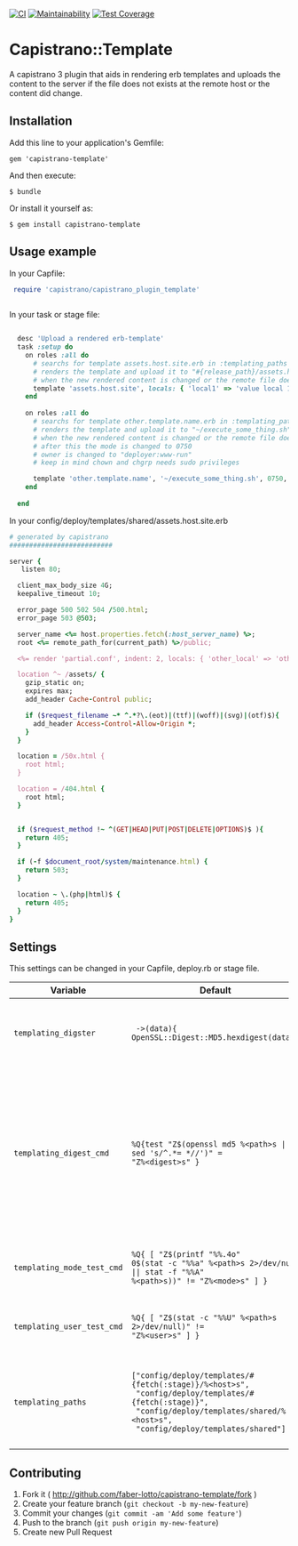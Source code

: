 [![CI](https://github.com/jbox-web/capistrano-template/actions/workflows/ci.yml/badge.svg)](https://github.com/jbox-web/capistrano-template/actions/workflows/ci.yml)
[![Maintainability](https://api.codeclimate.com/v1/badges/271160c6d549c0aae8c2/maintainability)](https://codeclimate.com/github/jbox-web/capistrano-template/maintainability)
[![Test Coverage](https://api.codeclimate.com/v1/badges/271160c6d549c0aae8c2/test_coverage)](https://codeclimate.com/github/jbox-web/capistrano-template/test_coverage)

# Capistrano::Template 

A capistrano 3 plugin that aids in rendering erb templates and
uploads the content to the server if the file does not exists at
the remote host or the content did change. 

## Installation

Add this line to your application's Gemfile:

    gem 'capistrano-template'

And then execute:

    $ bundle

Or install it yourself as:

    $ gem install capistrano-template

## Usage example

In your Capfile:

```ruby
 require 'capistrano/capistrano_plugin_template'
 
 ```
 
 In your task or stage file:
 
 ```ruby
 
   desc 'Upload a rendered erb-template'
   task :setup do     
     on roles :all do
       # searchs for template assets.host.site.erb in :templating_paths
       # renders the template and upload it to "#{release_path}/assets.host.site" on all hosts
       # when the new rendered content is changed or the remote file does not exists
       template 'assets.host.site', locals: { 'local1' => 'value local 1'}
     end
     
     on roles :all do      
       # searchs for template other.template.name.erb in :templating_paths
       # renders the template and upload it to "~/execute_some_thing.sh" on all hosts
       # when the new rendered content is changed or the remote file does not exists
       # after this the mode is changed to 0750
       # owner is changed to "deployer:www-run"
       # keep in mind chown and chgrp needs sudo privileges

       template 'other.template.name', '~/execute_some_thing.sh', 0750, 'deployer', 'www-run' ,locals: { 'local1' => 'value local 1'}
     end
          
   end
 
 ```
 
 In your config/deploy/templates/shared/assets.host.site.erb
 
 ```ruby
 # generated by capistrano
 ##########################
 
 server {
    listen 80;
 
   client_max_body_size 4G;
   keepalive_timeout 10;
 
   error_page 500 502 504 /500.html;
   error_page 503 @503;
 
   server_name <%= host.properties.fetch(:host_server_name) %>;
   root <%= remote_path_for(current_path) %>/public;
 
   <%= render 'partial.conf', indent: 2, locals: { 'other_local' => 'other local value' } %>

   location ^~ /assets/ {
     gzip_static on;
     expires max;
     add_header Cache-Control public;
 
     if ($request_filename ~* ^.*?\.(eot)|(ttf)|(woff)|(svg)|(otf)$){
       add_header Access-Control-Allow-Origin *;
     }
   }
 
   location = /50x.html {
     root html;
   }
 
   location = /404.html {
     root html;
   }
 
 
   if ($request_method !~ ^(GET|HEAD|PUT|POST|DELETE|OPTIONS)$ ){
     return 405;
   }
 
   if (-f $document_root/system/maintenance.html) {
     return 503;
   }
 
   location ~ \.(php|html)$ {
     return 405;
   }
 }
 
 
 ```

## Settings

This settings can be changed in your Capfile, deploy.rb or stage file.

| Variable                  | Default                               | Description                           |
|---------------------------|---------------------------------------|---------------------------------------|
|`templating_digster`       | <code> -&gt;(data){ OpenSSL::Digest::MD5.hexdigest(data)} </code> | Checksum algorythmous for rendered template to check for remote diffs |
|`templating_digest_cmd`    | <code>%Q{test "Z$(openssl md5 %&lt;path&gt;s &#124; sed 's/^.*= *//')" = "Z%&lt;digest&gt;s" }</code> | Remote command to validate a digest. Format placeholders path is replaces by full `path` to the remote file and `digest` with the digest calculated in capistrano. |
|`templating_mode_test_cmd` | <code>%Q{ &#91; "Z$(printf "%%.4o" 0$(stat -c "%%a" %&lt;path&gt;s 2&gt;/dev/null &#124;&#124;  stat -f "%%A" %&lt;path&gt;s))" != "Z%&lt;mode&gt;s" &#93; }</code> | Test command to check the remote file permissions. |
|`templating_user_test_cmd` | <code>%Q{ &#91; "Z$(stat -c "%%U" %&lt;path&gt;s 2&gt;/dev/null)" != "Z%&lt;user&gt;s" &#93; }</code> | Test command to check the remote file permissions. |
|`templating_paths`         | <code>&#91;"config/deploy/templates/#{fetch(:stage)}/%&lt;host&gt;s",</code> <br> <code> "config/deploy/templates/#{fetch(:stage)}",</code> <br> <code> "config/deploy/templates/shared/%&lt;host&gt;s",</code> <br> <code> "config/deploy/templates/shared"&#93;</code>| Folder to look for a template to render. `<host>` is replaced by the actual host. |


## Contributing

1. Fork it ( http://github.com/faber-lotto/capistrano-template/fork )
2. Create your feature branch (`git checkout -b my-new-feature`)
3. Commit your changes (`git commit -am 'Add some feature'`)
4. Push to the branch (`git push origin my-new-feature`)
5. Create new Pull Request
